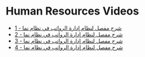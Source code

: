 <div class="ignore-in-full-text-search">

# Human Resources Videos
  - [شرح مفصل لنظام إدارة الرواتب في نظام نما - 1](/videos/hr/hr-course-1.md)
  - [شرح مفصل لنظام إدارة الرواتب في نظام نما - 2](/videos/hr/hr-course-2.md)
  - [شرح مفصل لنظام إدارة الرواتب في نظام نما - 3](/videos/hr/hr-course-3.md)
  - [شرح مفصل لنظام إدارة الرواتب في نظام نما - 4](/videos/hr/hr-course-4.md)

</div>

